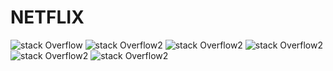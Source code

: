 # NETFLIX

![stack Overflow](https://www.linkpicture.com/q/Simulator-Screen-Shot-iPhone-14-Pro-2022-12-30-at-16.04.26_1.png) ![stack Overflow2](https://www.linkpicture.com/q/Simulator-Screen-Shot-iPhone-14-Pro-2022-12-30-at-16.04.52.png) ![stack Overflow2](https://www.linkpicture.com/q/Simulator-Screen-Shot-iPhone-14-Pro-2022-12-30-at-16.04.59.png) ![stack Overflow2](https://www.linkpicture.com/q/Simulator-Screen-Shot-iPhone-14-Pro-2022-12-30-at-16.05.06.png) ![stack Overflow2](https://www.linkpicture.com/q/Simulator-Screen-Shot-iPhone-14-Pro-2022-12-30-at-16.05.15.png) ![stack Overflow2](https://www.linkpicture.com/q/Simulator-Screen-Shot-iPhone-14-Pro-2022-12-30-at-16.05.22.png)


